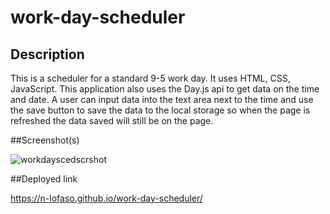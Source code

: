# work-day-scheduler

## Description
  This is a scheduler for a standard 9-5 work day. It uses HTML, CSS, JavaScript. This application also uses the Day.js api to get data on the time and date. A user can input data into the text area next to the time and use the save button to save the data to the local storage so when the page is refreshed the data saved will still be on the page.
  
  
  ##Screenshot(s)
  
  ![workdayscedscrshot](https://user-images.githubusercontent.com/114538098/201815095-18ccb07f-084d-455b-9f66-1b39294db2d6.png)

  
  ##Deployed link
  
  https://n-lofaso.github.io/work-day-scheduler/

